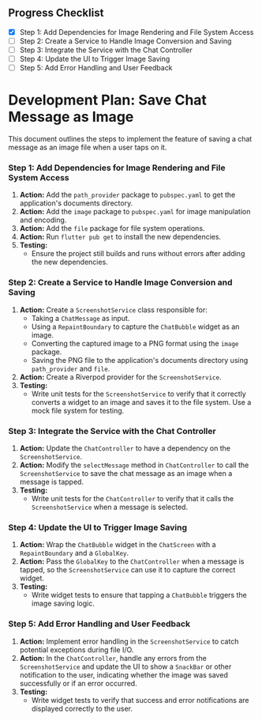 ## Progress Checklist

- [x] Step 1: Add Dependencies for Image Rendering and File System Access
- [ ] Step 2: Create a Service to Handle Image Conversion and Saving
- [ ] Step 3: Integrate the Service with the Chat Controller
- [ ] Step 4: Update the UI to Trigger Image Saving
- [ ] Step 5: Add Error Handling and User Feedback

# Development Plan: Save Chat Message as Image

This document outlines the steps to implement the feature of saving a chat message as an image file when a user taps on it.

### Step 1: Add Dependencies for Image Rendering and File System Access

1.  **Action:** Add the `path_provider` package to `pubspec.yaml` to get the application's documents directory.
2.  **Action:** Add the `image` package to `pubspec.yaml` for image manipulation and encoding.
3.  **Action:** Add the `file` package for file system operations.
4.  **Action:** Run `flutter pub get` to install the new dependencies.
5.  **Testing:**
    *   Ensure the project still builds and runs without errors after adding the new dependencies.

### Step 2: Create a Service to Handle Image Conversion and Saving

1.  **Action:** Create a `ScreenshotService` class responsible for:
    *   Taking a `ChatMessage` as input.
    *   Using a `RepaintBoundary` to capture the `ChatBubble` widget as an image.
    *   Converting the captured image to a PNG format using the `image` package.
    *   Saving the PNG file to the application's documents directory using `path_provider` and `file`.
2.  **Action:** Create a Riverpod provider for the `ScreenshotService`.
3.  **Testing:**
    *   Write unit tests for the `ScreenshotService` to verify that it correctly converts a widget to an image and saves it to the file system. Use a mock file system for testing.

### Step 3: Integrate the Service with the Chat Controller

1.  **Action:** Update the `ChatController` to have a dependency on the `ScreenshotService`.
2.  **Action:** Modify the `selectMessage` method in `ChatController` to call the `ScreenshotService` to save the chat message as an image when a message is tapped.
3.  **Testing:**
    *   Write unit tests for the `ChatController` to verify that it calls the `ScreenshotService` when a message is selected.

### Step 4: Update the UI to Trigger Image Saving

1.  **Action:** Wrap the `ChatBubble` widget in the `ChatScreen` with a `RepaintBoundary` and a `GlobalKey`.
2.  **Action:** Pass the `GlobalKey` to the `ChatController` when a message is tapped, so the `ScreenshotService` can use it to capture the correct widget.
3.  **Testing:**
    *   Write widget tests to ensure that tapping a `ChatBubble` triggers the image saving logic.

### Step 5: Add Error Handling and User Feedback

1.  **Action:** Implement error handling in the `ScreenshotService` to catch potential exceptions during file I/O.
2.  **Action:** In the `ChatController`, handle any errors from the `ScreenshotService` and update the UI to show a `SnackBar` or other notification to the user, indicating whether the image was saved successfully or if an error occurred.
3.  **Testing:**
    *   Write widget tests to verify that success and error notifications are displayed correctly to the user.

